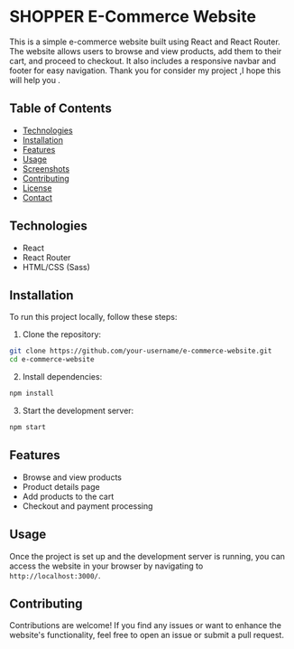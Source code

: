 # SHOPPER E-Commerce Website

This is a simple e-commerce website built using React and React Router. The website allows users to browse and view products, add them to their cart, and proceed to checkout. It also includes a responsive navbar and footer for easy navigation. Thank you for consider my project ,I hope this will help you .

## Table of Contents

- [Technologies](#technologies)
- [Installation](#installation)
- [Features](#features)
- [Usage](#usage)
- [Screenshots](#screenshots)
- [Contributing](#contributing)
- [License](#license)
- [Contact](#contact)

## Technologies

- React
- React Router
- HTML/CSS (Sass)

## Installation

To run this project locally, follow these steps:

1. Clone the repository:

```bash
git clone https://github.com/your-username/e-commerce-website.git
cd e-commerce-website
```

2. Install dependencies:

```bash
npm install
```

3. Start the development server:

```bash
npm start
```

## Features

- Browse and view products
- Product details page
- Add products to the cart
- Checkout and payment processing

## Usage

Once the project is set up and the development server is running, you can access the website in your browser by navigating to `http://localhost:3000/`.


## Contributing

Contributions are welcome! If you find any issues or want to enhance the website's functionality, feel free to open an issue or submit a pull request.
